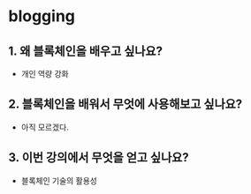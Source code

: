 # blogging

## 1. 왜 블록체인을 배우고 싶나요?
- 개인 역량 강화

## 2. 블록체인을 배워서 무엇에 사용해보고 싶나요?
- 아직 모르겠다. 

## 3. 이번 강의에서 무엇을 얻고 싶나요?
- 블록체인 기술의 활용성
